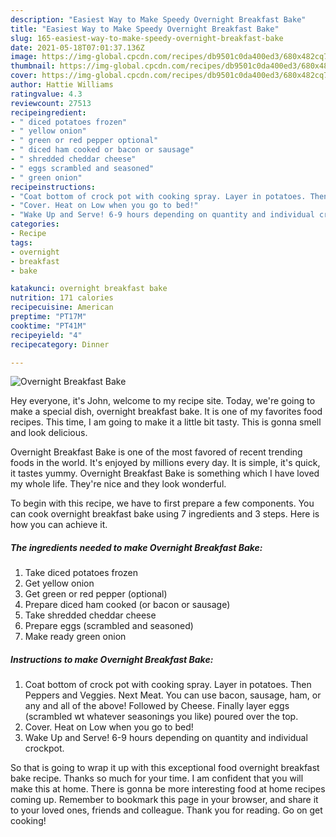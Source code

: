 ```yaml
---
description: "Easiest Way to Make Speedy Overnight Breakfast Bake"
title: "Easiest Way to Make Speedy Overnight Breakfast Bake"
slug: 165-easiest-way-to-make-speedy-overnight-breakfast-bake
date: 2021-05-18T07:01:37.136Z
image: https://img-global.cpcdn.com/recipes/db9501c0da400ed3/680x482cq70/overnight-breakfast-bake-recipe-main-photo.jpg
thumbnail: https://img-global.cpcdn.com/recipes/db9501c0da400ed3/680x482cq70/overnight-breakfast-bake-recipe-main-photo.jpg
cover: https://img-global.cpcdn.com/recipes/db9501c0da400ed3/680x482cq70/overnight-breakfast-bake-recipe-main-photo.jpg
author: Hattie Williams
ratingvalue: 4.3
reviewcount: 27513
recipeingredient:
- " diced potatoes frozen"
- " yellow onion"
- " green or red pepper optional"
- " diced ham cooked or bacon or sausage"
- " shredded cheddar cheese"
- " eggs scrambled and seasoned"
- " green onion"
recipeinstructions:
- "Coat bottom of crock pot with cooking spray. Layer in potatoes. Then Peppers and Veggies. Next Meat. You can use bacon, sausage, ham, or any and all of the above! Followed by Cheese. Finally layer eggs (scrambled wt whatever seasonings you like) poured over the top."
- "Cover. Heat on Low when you go to bed!"
- "Wake Up and Serve! 6-9 hours depending on quantity and individual crockpot."
categories:
- Recipe
tags:
- overnight
- breakfast
- bake

katakunci: overnight breakfast bake 
nutrition: 171 calories
recipecuisine: American
preptime: "PT17M"
cooktime: "PT41M"
recipeyield: "4"
recipecategory: Dinner

---
```



![Overnight Breakfast Bake](https://img-global.cpcdn.com/recipes/db9501c0da400ed3/680x482cq70/overnight-breakfast-bake-recipe-main-photo.jpg)

Hey everyone, it's John, welcome to my recipe site. Today, we're going to make a special dish, overnight breakfast bake. It is one of my favorites food recipes. This time, I am going to make it a little bit tasty. This is gonna smell and look delicious.

Overnight Breakfast Bake is one of the most favored of recent trending foods in the world. It's enjoyed by millions every day. It is simple, it's quick, it tastes yummy. Overnight Breakfast Bake is something which I have loved my whole life. They're nice and they look wonderful.




To begin with this recipe, we have to first prepare a few components. You can cook overnight breakfast bake using 7 ingredients and 3 steps. Here is how you can achieve it.

<!--inarticleads1-->

##### The ingredients needed to make Overnight Breakfast Bake:

1. Take  diced potatoes frozen
1. Get  yellow onion
1. Get  green or red pepper (optional)
1. Prepare  diced ham cooked (or bacon or sausage)
1. Take  shredded cheddar cheese
1. Prepare  eggs (scrambled and seasoned)
1. Make ready  green onion




<!--inarticleads2-->

##### Instructions to make Overnight Breakfast Bake:

1. Coat bottom of crock pot with cooking spray. Layer in potatoes. Then Peppers and Veggies. Next Meat. You can use bacon, sausage, ham, or any and all of the above! Followed by Cheese. Finally layer eggs (scrambled wt whatever seasonings you like) poured over the top.
1. Cover. Heat on Low when you go to bed!
1. Wake Up and Serve! 6-9 hours depending on quantity and individual crockpot.




So that is going to wrap it up with this exceptional food overnight breakfast bake recipe. Thanks so much for your time. I am confident that you will make this at home. There is gonna be more interesting food at home recipes coming up. Remember to bookmark this page in your browser, and share it to your loved ones, friends and colleague. Thank you for reading. Go on get cooking!
